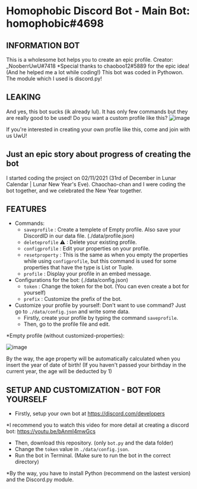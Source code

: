 # Homophobic Discord Bot - Main Bot: homophobic#4698

INFORMATION BOT
---------------
This is a wholesome bot helps you to create an epic profile.
Creator: _NooberrUwU#7418
*Special thanks to chaoboo12#5889 for the epic idea! (And he helped me a lot while coding!)
This bot was coded in Pythowon. The module which I used is discord.py!

LEAKING
-------
And yes, this bot sucks (ik already lul). It has only few commands but they are really good to be used!
Do you want a custom profile like this?
![image](https://media.discordapp.net/attachments/808705440581287967/811258173188472872/unknown.png?width=491&height=421)

If you're interested in creating your own profile like this, come and join with us UwU!

Just an epic story about progress of creating the bot
-----------------------------------------------------
I started coding the project on 02/11/2021 (31rd of December in Lunar Calendar | Lunar New Year's Eve). Chaochao-chan and I were coding the bot together, and we celebrated the New Year together.

FEATURES
--------
- Commands:
  - `saveprofile` : Create a templete of Empty profile. Also save your DiscordID in our data file. (./data/profile.json)
  - `deleteprofile` ⚠ : Delete your existing profile.
  - `configprofile` : Edit your properties on your profile.
  - `resetproperty` : This is the same as when you empty the properties while using `configprofile`, but this command is used for some properties that have the type is List or Tuple.
  - `profile` : Display your profile in an embed message.
- Configurations for the bot: (./data/config.json)
  - `token` : Change the token for the bot. (You can even create a bot for yourself)
  - `prefix` : Customize the prefix of the bot.
- Customize your profile by yourself: Don't want to use command? Just go to `./data/config.json` and write some data.
  - Firstly, create your profile by typing the command `saveprofile`.
  - Then, go to the profile file and edit.

*Empty profile (without customized-properties):

![image](https://media.discordapp.net/attachments/808705440581287967/811264342174466048/unknown.png?width=422&height=353)

By the way, the age property will be automatically calculated when you insert the year of date of birth! (If you haven't passed your birthday in the current year, the age will be deducted by 1)

SETUP AND CUSTOMIZATION - BOT FOR YOURSELF
------------------------------------------
- Firstly, setup your own bot at <https://discord.com/developers>

*I recommend you to watch this video for more detail at creating a discord bot: <https://youtu.be/bAnmI4mwGcs>
- Then, download this repository. (only `bot.py` and the data folder)
- Change the `token` value in `./data/config.json`.
- Run the bot in Terminal. (Make sure to run the bot in the correct directory)

*By the way, you have to install Python (recommend on the lastest version) and the Discord.py module.
